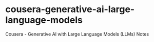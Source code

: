 # cousera-generative-ai-large-language-models
Cousera - Generative AI with Large Language Models (LLMs) Notes
